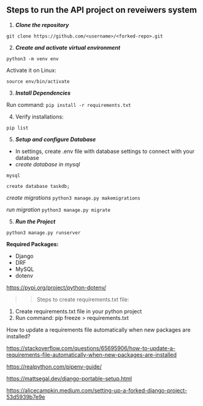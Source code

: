 ## Steps to run the API project on reveiwers system
1. ___Clone the repository___

`git clone https://github.com/<username>/<forked-repo>.git`

2. ___Create and activate virtual environment___

`python3 -m venv env`

Activate it on Linux:

`source env/bin/activate`

3.  ___Install Dependencies___

 Run command: `pip install -r requirements.txt`

4. Verify installations:

`pip list`

5. ___Setup and configure Database___
	
- In settings, create .env file with database settings to connect with your database
- _create database in mysql_

`mysql`

`create database taskdb;`

_create migrations_
`python3 manage.py makemigrations`

_run migration_
`python3 manage.py migrate`

5. ___Run the Project___

`python3 manage.py runserver`



**Required Packages:**

- Django
- DRF
- MySQL
- dotenv

https://pypi.org/project/python-dotenv/

>> Steps to create requirements.txt file:

1. Create requirements.txt file in your python project
2. Run command: pip freeze > requirements.txt

How to update a requirements file automatically when new packages are installed?

https://stackoverflow.com/questions/65695906/how-to-update-a-requirements-file-automatically-when-new-packages-are-installed

https://realpython.com/pipenv-guide/

https://mattsegal.dev/django-portable-setup.html

https://alicecampkin.medium.com/setting-up-a-forked-django-project-53d5939b7e9e
